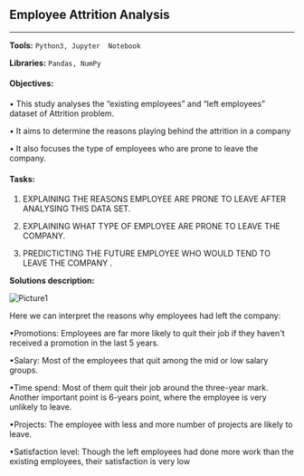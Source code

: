 ## 	 							 Employee Attrition Analysis

------

**Tools:** `Python3, Jupyter  Notebook`

**Libraries:** `Pandas, NumPy`

#### Objectives:

• This study analyses the “existing employees” and “left employees” dataset of Attrition problem.

• It aims to determine the reasons playing behind the attrition in a company

• It also focuses the type of employees who are prone to leave the company.

#### Tasks:

1. EXPLAINING THE REASONS EMPLOYEE ARE PRONE TO LEAVE AFTER ANALYSING THIS DATA SET.

2. EXPLAINING WHAT TYPE OF EMPLOYEE ARE PRONE TO LEAVE THE COMPANY.

3. PREDICTICTING THE FUTURE EMPLOYEE WHO WOULD TEND TO LEAVE THE COMPANY .

   

**Solutions description:** 

![Picture1](C:\Users\user\Documents\Employee_Attrition_Analysis\img\Picture1.png)

Here we can interpret the reasons why employees had left the company:

•Promotions: Employees are far more likely to quit their job if they haven't received a promotion in the last 5 years.

•Salary: Most of the employees that quit among the mid or low salary groups.

•Time spend: Most of them quit their job around the three-year mark. Another important point is 6-years point, where the employee is very unlikely to leave.

•Projects: The employee with less and more number of projects are likely to leave.

•Satisfaction level: Though the left employees had done more work than the existing employees, their satisfaction is very low